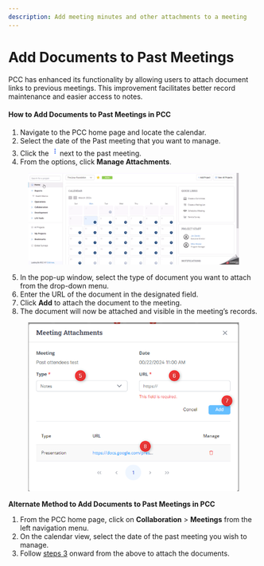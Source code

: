 ```yaml
---
description: Add meeting minutes and other attachments to a meeting
---
```


# Add Documents to Past Meetings

PCC has enhanced its functionality by allowing users to attach document links to previous meetings. This improvement facilitates better record maintenance and easier access to notes.

#### How to Add Documents to Past Meetings in PCC

1. Navigate to the PCC home page and locate the calendar.
2. Select the date of the Past meeting that you want to manage.
3. Click the <img src="../../.gitbook/assets/image (167).png" alt="" data-size="original">next to the past meeting.
4. From the options, click **Manage Attachments**.

<figure><img src="../../.gitbook/assets/Manage_Attachments.gif" alt=""><figcaption></figcaption></figure>

5. In the pop-up window, select the type of document you want to attach from the drop-down menu.
6. Enter the URL of the document in the designated field.
7. Click **Add** to attach the document to the meeting.
8. The document will now be attached and visible in the meeting’s records.

<figure><img src="../../.gitbook/assets/image (168).png" alt=""><figcaption></figcaption></figure>

**Alternate Method to Add Documents to Past Meetings in PCC**

1. From the PCC home page, click on **Collaboration** > **Meetings** from the left navigation menu.
2. On the calendar view, select the date of the past meeting you wish to manage.
3.  Follow [steps 3](add-documents-to-past-meetings.md#how-to-add-documents-to-past-meetings-in-pcc) onward from the above to attach the documents.

